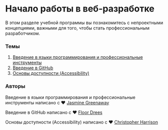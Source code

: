 # Начало работы в веб-разработке

В этом разделе учебной программы вы познакомитесь с непроектными концепциями, важными для того, чтобы стать профессиональным разработчиком.

### Темы

1. [Введение в языки программирования и профессиональные инструменты](../1-intro-to-programming-languages/translations/README.ru.md)
2. [Введение в GitHub](../2-github-basics/translations/README.ru.md)
3. [Основы доступности (Accessibility)](../3-accessibility/README.md)

### Авторы

Введение в языки программирования и профессиональные инструменты написано с ♥️ [Jasmine Greenaway](https://twitter.com/paladique)

Введение в GitHub написано с ♥️ [Floor Drees](https://twitter.com/floordrees)

Основы доступности (Accessibility) написано с ♥️ [Christopher Harrison](https://twitter.com/geektrainer)
